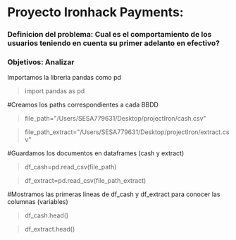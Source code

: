 # Proyecto Ironhack Payments:
### Definicion del problema: Cual es el comportamiento de los usuarios teniendo en cuenta su primer adelanto en efectivo?
### Objetivos: Analizar

Importamos la libreria pandas como pd

>import pandas as pd

#Creamos los paths correspondientes a cada BBDD

>file_path="/Users/SESA779631/Desktop/projectIron/cash.csv"

>file_path_extract="/Users/SESA779631/Desktop/projectIron/extract.csv"

#Guardamos los documentos en dataframes (cash y extract)

>df_cash=pd.read_csv(file_path)

>df_extract=pd.read_csv(file_path_extract)

#Mostramos las primeras lineas de df_cash y df_extract para conocer las columnas (variables)

>df_cash.head()

>df_extract.head()

